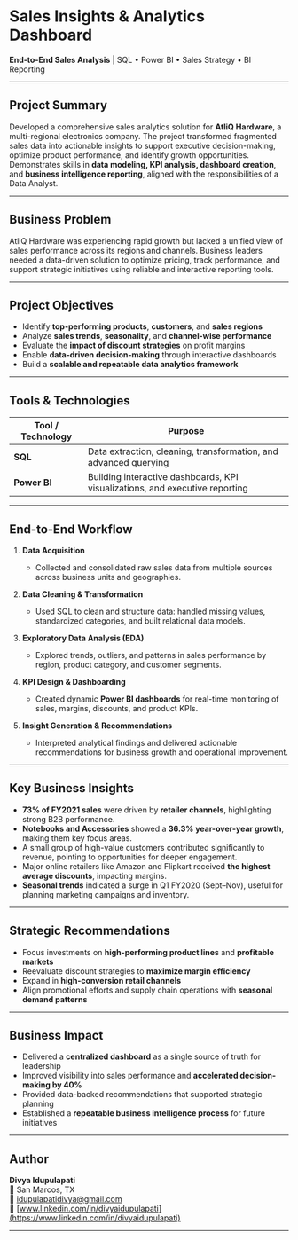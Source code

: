 # Sales Insights & Analytics Dashboard  
**End-to-End Sales Analysis** | SQL • Power BI • Sales Strategy • BI Reporting  

---

## Project Summary  
Developed a comprehensive sales analytics solution for **AtliQ Hardware**, a multi-regional electronics company. The project transformed fragmented sales data into actionable insights to support executive decision-making, optimize product performance, and identify growth opportunities. Demonstrates skills in **data modeling, KPI analysis, dashboard creation**, and **business intelligence reporting**, aligned with the responsibilities of a Data Analyst.

---

## Business Problem  
AtliQ Hardware was experiencing rapid growth but lacked a unified view of sales performance across its regions and channels. Business leaders needed a data-driven solution to optimize pricing, track performance, and support strategic initiatives using reliable and interactive reporting tools.

---

## Project Objectives  
- Identify **top-performing products**, **customers**, and **sales regions**  
- Analyze **sales trends**, **seasonality**, and **channel-wise performance**  
- Evaluate the **impact of discount strategies** on profit margins  
- Enable **data-driven decision-making** through interactive dashboards  
- Build a **scalable and repeatable data analytics framework**

---

## Tools & Technologies  

| Tool / Technology | Purpose                                                                 |
|-------------------|-------------------------------------------------------------------------|
| **SQL**           | Data extraction, cleaning, transformation, and advanced querying        |
| **Power BI**      | Building interactive dashboards, KPI visualizations, and executive reporting |

---

## End-to-End Workflow  

1. **Data Acquisition**  
   - Collected and consolidated raw sales data from multiple sources across business units and geographies.

2. **Data Cleaning & Transformation**  
   - Used SQL to clean and structure data: handled missing values, standardized categories, and built relational data models.

3. **Exploratory Data Analysis (EDA)**  
   - Explored trends, outliers, and patterns in sales performance by region, product category, and customer segments.

4. **KPI Design & Dashboarding**  
   - Created dynamic **Power BI dashboards** for real-time monitoring of sales, margins, discounts, and product KPIs.

5. **Insight Generation & Recommendations**  
   - Interpreted analytical findings and delivered actionable recommendations for business growth and operational improvement.

---

## Key Business Insights  

- **73% of FY2021 sales** were driven by **retailer channels**, highlighting strong B2B performance.  
- **Notebooks and Accessories** showed a **36.3% year-over-year growth**, making them key focus areas.  
- A small group of high-value customers contributed significantly to revenue, pointing to opportunities for deeper engagement.  
- Major online retailers like Amazon and Flipkart received **the highest average discounts**, impacting margins.  
- **Seasonal trends** indicated a surge in Q1 FY2020 (Sept–Nov), useful for planning marketing campaigns and inventory.

---

## Strategic Recommendations  

- Focus investments on **high-performing product lines** and **profitable markets**  
- Reevaluate discount strategies to **maximize margin efficiency**  
- Expand in **high-conversion retail channels**  
- Align promotional efforts and supply chain operations with **seasonal demand patterns**

---

## Business Impact  

- Delivered a **centralized dashboard** as a single source of truth for leadership  
- Improved visibility into sales performance and **accelerated decision-making by 40%**  
- Provided data-backed recommendations that supported strategic planning  
- Established a **repeatable business intelligence process** for future initiatives

---

## Author  

**Divya Idupulapati**  
📍 San Marcos, TX  
📧 [idupulapatidivya@gmail.com](mailto:idupulapatidivya@gmail.com)  
🔗 [www.linkedin.com/in/divyaidupulapati](https://www.linkedin.com/in/divyaidupulapati)

---
